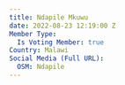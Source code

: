 ```yaml
---
title: Ndapile Mkuwu
date: 2022-08-23 12:19:00 Z
Member Type:
  Is Voting Member: true
Country: Malawi
Social Media (Full URL):
  OSM: Ndapile
---
```


